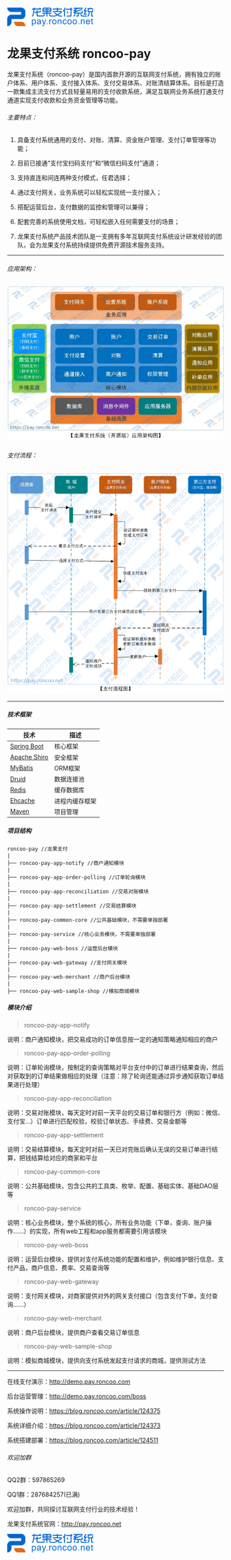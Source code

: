 ![logo](logo.png "logo") 

# 龙果支付系统 roncoo-pay

龙果支付系统（roncoo-pay）是国内首款开源的互联网支付系统，拥有独立的账户体系、用户体系、支付接入体系、支付交易体系、对账清结算体系。目标是打造一款集成主流支付方式且轻量易用的支付收款系统，满足互联网业务系统打通支付通道实现支付收款和业务资金管理等功能。

###### 主要特点：

1. 具备支付系统通用的支付、对账、清算、资金账户管理、支付订单管理等功能；

2. 目前已接通“支付宝扫码支付”和“微信扫码支付”通道；

3. 支持直连和间连两种支付模式，任君选择；

4. 通过支付网关，业务系统可以轻松实现统一支付接入；

5. 搭配运营后台，支付数据的监控和管理可以兼得；

6. 配套完善的系统使用文档，可轻松嵌入任何需要支付的场景；

7. 龙果支付系统产品技术团队是一支拥有多年互联网支付系统设计研发经验的团队，会为龙果支付系统持续提供免费开源技术服务支持。

----------------------------------------------------------------------------------

###### 应用架构：
![应用架构图](应用架构图.jpg "应用架构图")

###### 支付流程：
![支付流程图](pay-flow.png "支付流程图")

----------------------------------------------------------------------------------

##### 技术框架
| 技术 | 描述|
|---|--- |
| [Spring Boot](https://spring.io/projects/spring-boot) | 核心框架 |
| [Apache Shiro](http://shiro.apache.org)  | 安全框架 |
| [MyBatis](http://www.mybatis.org/mybatis-3/zh/index.html) | ORM框架 |
| [Druid](https://github.com/alibaba/druid/wiki/%E5%B8%B8%E8%A7%81%E9%97%AE%E9%A2%98) | 数据连接池 |
| [Redis](https://redis.io) | 缓存数据库 |
| [Ehcache](http://www.ehcache.org/) | 进程内缓存框架 |
| [Maven](http://maven.apache.org/) | 项目管理 |

##### 项目结构
```
roncoo-pay //龙果支付
|
├── roncoo-pay-app-notify //商户通知模块
|
├── roncoo-pay-app-order-polling //订单轮询模块
|
├── roncoo-pay-app-reconciliation //交易对账模块
|
├── roncoo-pay-app-settlement //交易结算模块
|
├── roncoo-pay-common-core //公共基础模块，不需要单独部署
|
├── roncoo-pay-service //核心业务模块，不需要单独部署
|
├── roncoo-pay-web-boss //运营后台模块
|
├── roncoo-pay-web-gateway //支付网关模块
|
├── roncoo-pay-web-merchant //商户后台模块
|
├── roncoo-pay-web-sample-shop //模拟商城模块
```

##### 模块介绍
> roncoo-pay-app-notify

说明：商户通知模块，把交易成功的订单信息按一定的通知策略通知相应的商户

> roncoo-pay-app-order-polling

说明：订单轮询模块，按制定的查询策略对平台支付中的订单进行结果查询，然后对获取到的订单结果做相应的处理（注意：除了轮询还能通过异步通知获取订单结果进行处理）

> roncoo-pay-app-reconciliation

说明：交易对账模块，每天定时对前一天平台的交易订单和银行方（例如：微信、支付宝...）订单进行匹配校验，校验订单状态、手续费、交易金额等

> roncoo-pay-app-settlement

说明：交易结算模块，每天定时对前一天已对完账后确认无误的交易订单进行结算，把钱结算给对应的商家和平台

> roncoo-pay-common-core

说明：公共基础模块，包含公共的工具类、枚举、配置、基础实体、基础DAO层等

> roncoo-pay-service

说明：核心业务模块，整个系统的核心，所有业务功能（下单，查询、账户操作......）的实现，所有web工程和app服务都需要引用该模块

> roncoo-pay-web-boss

说明：运营后台模块，提供对支付系统功能的配置和维护，例如维护银行信息、支付产品，商户信息、费率、交易查询等

> roncoo-pay-web-gateway

说明：支付网关模块，对商家提供对外的网关支付接口（包含支付下单，支付查询......）

> roncoo-pay-web-merchant

说明：商户后台模块，提供商户查看交易订单信息

> roncoo-pay-web-sample-shop

说明：模拟商城模块，提供向支付系统发起支付请求的商城，提供测试方法

---------

在线支付演示：http://demo.pay.roncoo.com

后台运营管理：http://demo.pay.roncoo.com/boss

系统操作说明：https://blog.roncoo.com/article/124375

系统详细介绍：https://blog.roncoo.com/article/124373

系统搭建部署：https://blog.roncoo.com/article/124511

###### 欢迎加群
QQ2群：597865269   

QQ1群：287684257(已满) 

欢迎加群，共同探讨互联网支付行业的技术经验！

龙果支付系统官网：http://pay.roncoo.net

![logo](logo.png "logo") 


 







